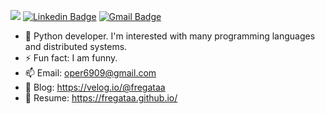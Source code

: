 <!--
**fregataa/fregataa** is a ✨ _special_ ✨ repository because its `README.md` (this file) appears on your GitHub profile.

Here are some ideas to get you started:


- 🔭 I’m currently working on ...
- 👯 I’m looking to collaborate on ...
- 🤔 I’m looking for help with ...
- 💬 Ask me about ...
- 😄 Pronouns: ...

-->

<!--
[![Hits](https://hits.seeyoufarm.com/api/count/incr/badge.svg?url=https%3A%2F%2Fgithub.com%2FFregataa&count_bg=%2379C83D&title_bg=%23555555&icon=&icon_color=%23E7E7E7&title=hits&edge_flat=false)](https://hits.seeyoufarm.com)
-->
<!--
[![Anurag's github stats](https://github-readme-stats.vercel.app/api?username=fregataa&custom_title=Fregataa%27s%20Github%20Stats&hide=prs&count_private=true&show_icons=true&theme=chartreuse-dark)](https://github.com/anuraghazra/github-readme-stats)
-->
![](https://komarev.com/ghpvc/?username=fregataa&color=brightgreen)
[![Linkedin Badge](https://img.shields.io/badge/-LinkedIn-blue?style=flat-square&logo=Linkedin&logoColor=white&link=https://www.linkedin.com/in/sanghun-lee-803280222/)](https://www.linkedin.com/in/sanghun-lee-803280222/)
[![Gmail Badge](https://img.shields.io/badge/Gmail-d14836?style=flat-square&logo=Gmail&logoColor=white&link=mailto:oper6909@gmail.com)](mailto:oper6909@gmail.com)

- 🌱 Python developer. I'm interested with many programming languages and distributed systems.
- ⚡ Fun fact: I am funny.
- 📫 Email: oper6909@gmail.com
- 📖 Blog: https://velog.io/@fregataa
- 🐯 Resume: https://fregataa.github.io/
